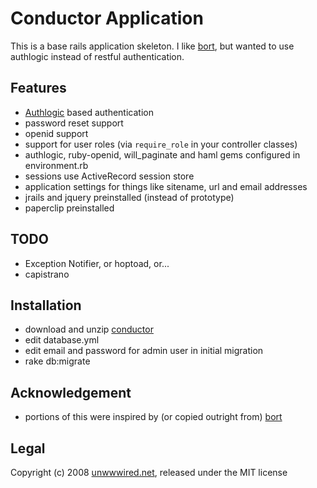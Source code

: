 # Conductor Application

This is a base rails application skeleton. I like [bort](http://github.com/fudgestudios/bort), but wanted to use authlogic instead of restful authentication.

## Features

  - [Authlogic](http://github.com/binarylogic/authlogic) based authentication
  - password reset support
  - openid support
  - support for user roles (via `require_role` in your controller classes)
  - authlogic, ruby-openid, will_paginate and haml gems configured in environment.rb
  - sessions use ActiveRecord session store
  - application settings for things like sitename, url and email addresses
  - jrails and jquery preinstalled (instead of prototype) 
  - paperclip preinstalled

## TODO

  - Exception Notifier, or hoptoad, or...
  - capistrano

## Installation

  - download and unzip [conductor](http://github.com/sbfaulkner/conductor)
  - edit database.yml
  - edit email and password for admin user in initial migration
  - rake db:migrate

## Acknowledgement

  - portions of this were inspired by (or copied outright from) [bort](http://github.com/fudgestudios/bort)

## Legal

Copyright (c) 2008 [unwwwired.net](http://unwwwired.net), released under the MIT license
